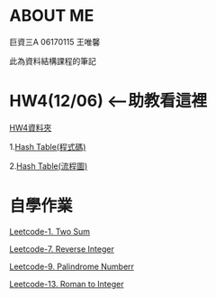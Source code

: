 # ABOUT ME
巨資三A 06170115 王唯馨

此為資料結構課程的筆記

# HW4(12/06) <--助教看這裡

[HW4資料夾](https://github.com/wangweihsin/learning-note/tree/master/HW4)

1.[Hash Table(程式碼)](https://github.com/wangweihsin/learning-note/blob/master/HW4/hash_table_06170115.py)

2.[Hash Table(流程圖)](https://nbviewer.jupyter.org/github/wangweihsin/learning-note/blob/master/HW4/Hash%20Table%E7%AD%86%E8%A8%98.ipynb)

# 自學作業

[Leetcode-1. Two Sum](https://github.com/wangweihsin/learning-note/blob/master/%E8%87%AA%E5%AD%B8%E4%BD%9C%E6%A5%AD:leetcode/%201.Two%20Sum.ipynb)

[Leetcode-7. Reverse Integer](https://github.com/wangweihsin/learning-note/blob/master/%E8%87%AA%E5%AD%B8%E4%BD%9C%E6%A5%AD:leetcode/7.%20Reverse%20Integer.ipynb)

[Leetcode-9. Palindrome Numberr](https://github.com/wangweihsin/learning-note/blob/master/%E8%87%AA%E5%AD%B8%E4%BD%9C%E6%A5%AD:leetcode/9.%20Palindrome%20Number.ipynb)

[Leetcode-13. Roman to Integer](https://github.com/wangweihsin/learning-note/blob/master/%E8%87%AA%E5%AD%B8%E4%BD%9C%E6%A5%AD:leetcode/13.%20Roman%20to%20Integer.ipynb)
